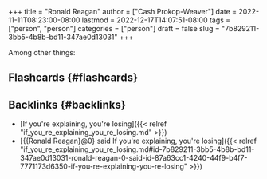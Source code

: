 +++
title = "Ronald Reagan"
author = ["Cash Prokop-Weaver"]
date = 2022-11-11T08:23:00-08:00
lastmod = 2022-12-17T14:07:51-08:00
tags = ["person", "person"]
categories = ["person"]
draft = false
slug = "7b829211-3bb5-4b8b-bd11-347ae0d13031"
+++

Among other things:


## Flashcards {#flashcards}


## Backlinks {#backlinks}

-   [If you're explaining, you're losing]({{< relref "if_you_re_explaining_you_re_losing.md" >}})
-   [{{Ronald Reagan}@0} said If you're explaining, you're losing]({{< relref "if_you_re_explaining_you_re_losing.md#id-7b829211-3bb5-4b8b-bd11-347ae0d13031-ronald-reagan-0-said-id-87a63cc1-4240-44f9-b4f7-7771173d6350-if-you-re-explaining-you-re-losing" >}})
